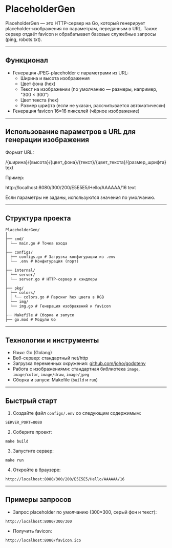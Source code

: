# PlaceholderGen

PlaceholderGen — это HTTP-сервер на Go, который генерирует placeholder-изображения по параметрам, переданным в URL. Также сервер отдаёт favicon и обрабатывает базовые служебные запросы (ping, robots.txt).

---

## Функционал

- Генерация JPEG-placeholder с параметрами из URL:
  - Ширина и высота изображения
  - Цвет фона (hex)
  - Текст на изображении (по умолчанию — размеры, например, "300 × 300")
  - Цвет текста (hex)
  - Размер шрифта (если не указан, рассчитывается автоматически)
- Генерация favicon 16×16 пикселей (чёрное изображение)

---

## Использование параметров в URL для генерации изображения

Формат URL:

/{ширина}/{высота}/{цвет_фона}/{текст}/{цвет_текста}/{размер_шрифта}
text

Пример:

http://localhost:8080/300/200/E5E5E5/Hello/AAAAAA/16
text

Если параметры не заданы, используются значения по умолчанию.

---

## Структура проекта
```
PlaceholderGen/
│
├── cmd/
│ └── main.go # Точка входа
│
├── configs/
│ ├── configs.go # Загрузка конфигурации из .env
│ └── .env # Конфигурация (порт)
│
├── internal/
│ └── server/
│ └── server.go # HTTP-сервер и хэндлеры
│
├── pkg/
│ ├── colors/
│ │ └── colors.go # Парсинг hex цвета в RGB
│ └── img/
│ └── img.go # Генерация изображений и favicon
│
├── Makefile # Сборка и запуск
├── go.mod # Модули Go
```

---

## Технологии и инструменты

- Язык: Go (Golang)
- Веб-сервер: стандартный net/http
- Загрузка переменных окружения: [github.com/joho/godotenv](https://github.com/joho/godotenv)
- Работа с изображениями: стандартная библиотека `image`, `image/color`, `image/draw`, `image/jpeg`
- Сборка и запуск: Makefile (`build` и `run`)

---

## Быстрый старт

1. Создайте файл `configs/.env` со следующим содержимым:
```
SERVER_PORT=8080
```

2. Соберите проект:
```
make build
```

3. Запустите сервер:
```
make run
```

4. Откройте в браузере:
```
http://localhost:8080/300/200/E5E5E5/Hello/AAAAAA/16
```

---

## Примеры запросов

- Запрос placeholder по умолчанию (300×300, серый фон и текст):
```
http://localhost:8080/300/300
```

- Получить favicon:
```
http://localhost:8080/favicon.ico
```
